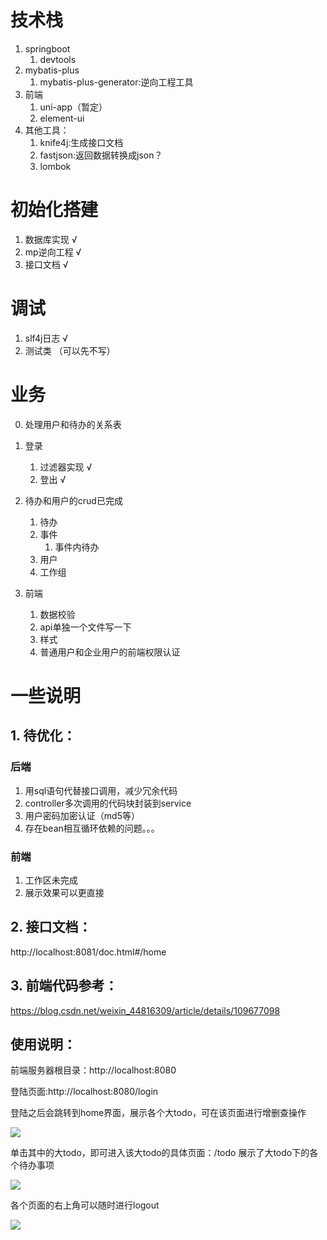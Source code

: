 # 技术栈
1. springboot
    1. devtools
2. mybatis-plus
    1.  mybatis-plus-generator:逆向工程工具
3. 前端
    1. uni-app（暂定）
    2. element-ui
4. 其他工具：
    1. knife4j:生成接口文档
    2. fastjson:返回数据转换成json？
    3. lombok



# 初始化搭建
1. 数据库实现 √
2. mp逆向工程 √
3. 接口文档 √

# 调试
1. slf4j日志 √
2. 测试类 （可以先不写）


# 业务
0. 处理用户和待办的关系表

1. 登录
    1. 过滤器实现 √
    2. 登出 √
    
2. 待办和用户的crud已完成
    1. 待办 
    2. 事件 
        1. 事件内待办 
    2. 用户 
    3. 工作组

3. 前端
    1. 数据校验
    2. api单独一个文件写一下
    3. 样式
    4. 普通用户和企业用户的前端权限认证
    
    
# 一些说明

## 1. 待优化：
   ### 后端
   1. 用sql语句代替接口调用，减少冗余代码
   2. controller多次调用的代码块封装到service
   3. 用户密码加密认证（md5等）
   4. 存在bean相互循环依赖的问题。。。


   
   ### 前端
   1. 工作区未完成
   2. 展示效果可以更直接

## 2. 接口文档：
   http://localhost:8081/doc.html#/home
    
    
## 3. 前端代码参考：
   https://blog.csdn.net/weixin_44816309/article/details/109677098


## 使用说明：
前端服务器根目录：http://localhost:8080

登陆页面:http://localhost:8080/login

登陆之后会跳转到home界面，展示各个大todo，可在该页面进行增删查操作

![](https://picgo-1304285457.cos.ap-guangzhou.myqcloud.com/images/20220606135143.png)

单击其中的大todo，即可进入该大todo的具体页面：/todo 展示了大todo下的各个待办事项

![](https://picgo-1304285457.cos.ap-guangzhou.myqcloud.com/images/20220606135157.png)

各个页面的右上角可以随时进行logout

![](https://picgo-1304285457.cos.ap-guangzhou.myqcloud.com/images/20220606135240.png)

